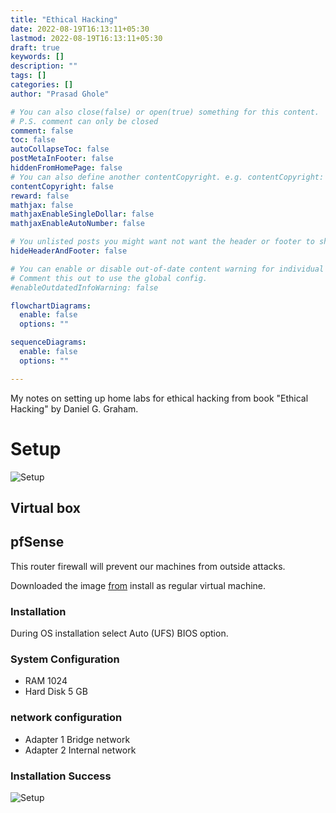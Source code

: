 ```yaml
---
title: "Ethical Hacking"
date: 2022-08-19T16:13:11+05:30
lastmod: 2022-08-19T16:13:11+05:30
draft: true
keywords: []
description: ""
tags: []
categories: []
author: "Prasad Ghole"

# You can also close(false) or open(true) something for this content.
# P.S. comment can only be closed
comment: false
toc: false
autoCollapseToc: false
postMetaInFooter: false
hiddenFromHomePage: false
# You can also define another contentCopyright. e.g. contentCopyright: "This is another copyright."
contentCopyright: false
reward: false
mathjax: false
mathjaxEnableSingleDollar: false
mathjaxEnableAutoNumber: false

# You unlisted posts you might want not want the header or footer to show
hideHeaderAndFooter: false

# You can enable or disable out-of-date content warning for individual post.
# Comment this out to use the global config.
#enableOutdatedInfoWarning: false

flowchartDiagrams:
  enable: false
  options: ""

sequenceDiagrams: 
  enable: false
  options: ""

---
```


<!--more-->

My notes on setting up home labs for ethical hacking from book "Ethical Hacking" by
Daniel G. Graham.

# Setup

![Setup](/images/post/ethhack_1.jpg)
## Virtual box
## pfSense
This router firewall will prevent our machines from outside attacks.

Downloaded the image [from](https://www.pfsense.org/download://www.pfsense.org/download/)
install as regular virtual machine.

### Installation
During OS installation select Auto (UFS) BIOS option.

### System Configuration 
- RAM 1024
- Hard Disk 5 GB

### network configuration 
- Adapter 1 Bridge network
- Adapter 2 Internal network

### Installation Success

![Setup](/images/post/VirtualBox_PFSense_Boot.png)
